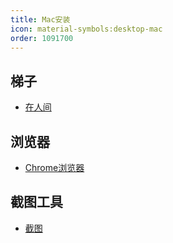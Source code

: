 ```yaml
---
title: Mac安装
icon: material-symbols:desktop-mac
order: 1091700
---
```


## 梯子

- [在人间](https://dashboard.zrj333.com/#/plan/2)

## 浏览器

- [Chrome浏览器](https://www.google.com/intl/zh-CN/chrome/)

## 截图工具

- [截图](https://zh.snipaste.com/)